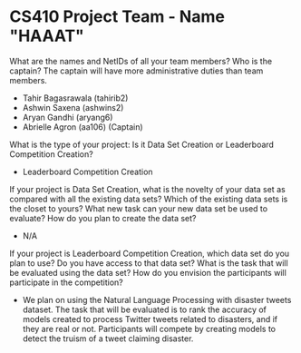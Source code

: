 # CS410 Project Team - Name "HAAAT"

What are the names and NetIDs of all your team members? Who is the captain? The captain will have more administrative duties than team members.

- Tahir Bagasrawala (tahirib2)
- Ashwin Saxena (ashwins2)
- Aryan Gandhi (aryang6)
- Abrielle Agron (aa106) (Captain)

What is the type of your project: Is it Data Set Creation or Leaderboard Competition Creation? 
- Leaderboard Competition Creation

If your project is Data Set Creation, what is the novelty of your data set as compared with all the existing data sets? Which of the existing data sets is the closet to yours? What new task can your new data set be used to evaluate? How do you plan to create the data set? 
- N/A

If your project is Leaderboard Competition Creation, which data set do you plan to use? Do you have access to that data set?  What is the task that will be evaluated using the data set? How do you envision the participants will participate in the competition? 
- We plan on using the Natural Language Processing with disaster tweets dataset. The task that will be evaluated is to rank the accuracy of models created to process Twitter tweets related to disasters, and if they are real or not. Participants will compete by creating models to detect the truism of a tweet claiming disaster.

